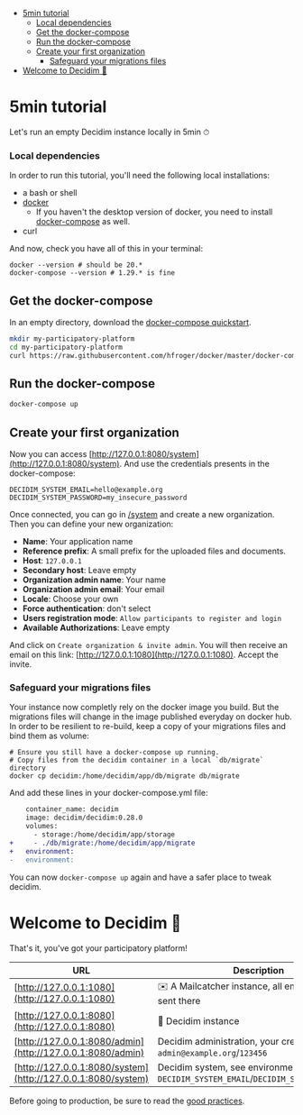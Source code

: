 <!--
CONTRIBUTOR; WARNING
This file is generated by the /update-documentation.rb script. 
Don't edit it directly.

@see /update-documentation.rb
@see /templates/docs/5min-tutorial.md.erb
-->
<!-- START doctoc generated TOC please keep comment here to allow auto update -->
<!-- DON'T EDIT THIS SECTION, INSTEAD RE-RUN doctoc TO UPDATE -->
<!-- END doctoc generated TOC please keep comment here to allow auto update -->

- [5min tutorial](#5min-tutorial)
    - [Local dependencies](#local-dependencies)
  - [Get the docker-compose](#get-the-docker-compose)
  - [Run the docker-compose](#run-the-docker-compose)
  - [Create your first organization](#create-your-first-organization)
    - [Safeguard your migrations files](#safeguard-your-migrations-files)
- [Welcome to Decidim 🎉](#welcome-to-decidim-)

<!-- END doctoc generated TOC please keep comment here to allow auto update -->

# 5min tutorial
Let's run an empty Decidim instance locally in 5min ⏱

### Local dependencies
In order to run this tutorial, you'll need the following local installations:

* a bash or shell
* [docker](https://docs.docker.com/get-docker/)
  * If you haven't the desktop version of docker, you need to install [docker-compose](https://docs.docker.com/compose/install/) as well.
* curl

And now, check you have all of this in your terminal:
```
docker --version # should be 20.*
docker-compose --version # 1.29.* is fine
```

## Get the docker-compose
In an empty directory, download the [docker-compose quickstart](https://raw.githubusercontent.com/hfroger/docker/master/docker-compose.0.28.0.yml).

```bash
mkdir my-participatory-platform
cd my-participatory-platform
curl https://raw.githubusercontent.com/hfroger/docker/master/docker-compose.0.28.0.yml > docker-compose.yml
```

## Run the docker-compose
```bash
docker-compose up
```

## Create your first organization
Now you can access [http://127.0.0.1:8080/system](http://127.0.0.1:8080/system). And use the credentials presents in the docker-compose: 

```
DECIDIM_SYSTEM_EMAIL=hello@example.org
DECIDIM_SYSTEM_PASSWORD=my_insecure_password
```

Once connected, you can go in [/system](http://127.0.0.1:8080/system/organizations) and create a new organization. 
Then you can define your new organization:

- **Name**: Your application name
- **Reference prefix**: A small prefix for the uploaded files and documents.
- **Host**: `127.0.0.1`
- **Secondary host**: Leave empty
- **Organization admin name**: Your name
- **Organization admin email**: Your email
- **Locale**: Choose your own
- **Force authentication**: don't select
- **Users registration mode**: `Allow participants to register and login`
- **Available Authorizations**: Leave empty

And click on `Create organization & invite admin`.
You will then receive an email on this link: [http://127.0.0.1:1080](http://127.0.0.1:1080). 
Accept the invite.

### Safeguard your migrations files
Your instance now completly rely on the docker image you build.
But the migrations files will change in the image published everyday on docker hub. 
In order to be resilient to re-build, keep a copy of your migrations files and bind them as volume: 

```
# Ensure you still have a docker-compose up running. 
# Copy files from the decidim container in a local `db/migrate` directory
docker cp decidim:/home/decidim/app/db/migrate db/migrate
```

And add these lines in your docker-compose.yml file:
```diff
    container_name: decidim
    image: decidim/decidim:0.28.0
    volumes:
      - storage:/home/decidim/app/storage
+     - ./db/migrate:/home/decidim/app/migrate
+   environment:
-   environment:
```

You can now `docker-compose up` again and have a safer place to tweak decidim.

# Welcome to Decidim 🎉
That's it, you've got your participatory platform!

| URL | Description |
|---|---|
| [http://127.0.0.1:1080](http://127.0.0.1:1080) | ✉️ A Mailcatcher instance, all emails will be sent there |
| [http://127.0.0.1:8080](http://127.0.0.1:8080) | 🌱 Decidim instance |
| [http://127.0.0.1:8080/admin](http://127.0.0.1:8080/admin) | Decidim administration, your credentials are `admin@example.org`/`123456` |
| [http://127.0.0.1:8080/system](http://127.0.0.1:8080/system) | Decidim system, see environments: `DECIDIM_SYSTEM_EMAIL`/`DECIDIM_SYSTEM_PASSWORD` |

Before going to production, be sure to read the [good practices](./good-practices).
